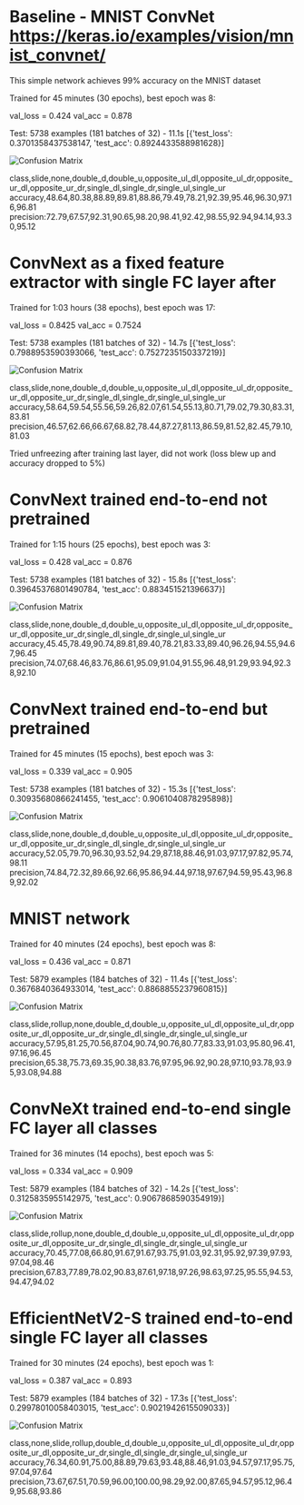# Baseline - MNIST ConvNet https://keras.io/examples/vision/mnist_convnet/

This simple network achieves 99% accuracy on the MNIST dataset

Trained for 45 minutes (30 epochs), best epoch was 8:

val_loss = 0.424
val_acc = 0.878

Test: 5738 examples (181 batches of 32) - 11.1s
[{'test_loss': 0.3701358437538147, 'test_acc': 0.8924433588981628}]

![Confusion Matrix](./mnist.svg)

class,slide,none,double_d,double_u,opposite_ul_dl,opposite_ul_dr,opposite_ur_dl,opposite_ur_dr,single_dl,single_dr,single_ul,single_ur
accuracy,48.64,80.38,88.89,89.81,88.86,79.49,78.21,92.39,95.46,96.30,97.16,96.81
precision:72.79,67.57,92.31,90.65,98.20,98.41,92.42,98.55,92.94,94.14,93.30,95.12


# ConvNext as a fixed feature extractor with single FC layer after

Trained for 1:03 hours (38 epochs), best epoch was 17:

val_loss = 0.8425
val_acc = 0.7524

Test: 5738 examples (181 batches of 32) - 14.7s
[{'test_loss': 0.7988953590393066, 'test_acc': 0.7527235150337219}]

![Confusion Matrix](./pretrained-frozen-augment.svg)

class,slide,none,double_d,double_u,opposite_ul_dl,opposite_ul_dr,opposite_ur_dl,opposite_ur_dr,single_dl,single_dr,single_ul,single_ur
accuracy,58.64,59.54,55.56,59.26,82.07,61.54,55.13,80.71,79.02,79.30,83.31,83.81
precision,46.57,62.66,66.67,68.82,78.44,87.27,81.13,86.59,81.52,82.45,79.10,81.03

Tried unfreezing after training last layer, did not work (loss blew up and accuracy dropped to 5%)

#  ConvNext trained end-to-end not pretrained

Trained for 1:15 hours (25 epochs), best epoch was 3:

val_loss = 0.428
val_acc = 0.876

Test: 5738 examples (181 batches of 32) - 15.8s
[{'test_loss': 0.39645376801490784, 'test_acc': 0.883451521396637}]

![Confusion Matrix](./convnext-tiny-full-train.svg)

class,slide,none,double_d,double_u,opposite_ul_dl,opposite_ul_dr,opposite_ur_dl,opposite_ur_dr,single_dl,single_dr,single_ul,single_ur
accuracy,45.45,78.49,90.74,89.81,89.40,78.21,83.33,89.40,96.26,94.55,94.67,96.45
precision,74.07,68.46,83.76,86.61,95.09,91.04,91.55,96.48,91.29,93.94,92.38,92.10

# ConvNext trained end-to-end but pretrained

Trained for 45 minutes (15 epochs), best epoch was 3:

val_loss = 0.339
val_acc = 0.905

Test: 5738 examples (181 batches of 32) - 15.3s
[{'test_loss': 0.30935680866241455, 'test_acc': 0.9061040878295898}]

![Confusion Matrix](./convnext-tiny-pretrained-full.svg)

class,slide,none,double_d,double_u,opposite_ul_dl,opposite_ul_dr,opposite_ur_dl,opposite_ur_dr,single_dl,single_dr,single_ul,single_ur
accuracy,52.05,79.70,96.30,93.52,94.29,87.18,88.46,91.03,97.17,97.82,95.74,98.11
precision,74.84,72.32,89.66,92.66,95.86,94.44,97.18,97.67,94.59,95.43,96.89,92.02

# MNIST network

Trained for 40 minutes (24 epochs), best epoch was 8:

val_loss = 0.436
val_acc = 0.871

Test: 5879 examples (184 batches of 32) - 11.4s
[{'test_loss': 0.3676840364933014, 'test_acc': 0.8868855237960815}]

![Confusion Matrix](./mnist-all-classes.svg)

class,slide,rollup,none,double_d,double_u,opposite_ul_dl,opposite_ul_dr,opposite_ur_dl,opposite_ur_dr,single_dl,single_dr,single_ul,single_ur
accuracy,57.95,81.25,70.56,87.04,90.74,90.76,80.77,83.33,91.03,95.80,96.41,97.16,96.45
precision,65.38,75.73,69.35,90.38,83.76,97.95,96.92,90.28,97.10,93.78,93.95,93.08,94.88

# ConvNeXt trained end-to-end single FC layer all classes

Trained for 36 minutes (14 epochs), best epoch was 5:

val_loss = 0.334
val_acc = 0.909

Test: 5879 examples (184 batches of 32) - 14.2s
[{'test_loss': 0.3125835955142975, 'test_acc': 0.9067868590354919}]

![Confusion Matrix](./convnext-tiny-all-classes-replaced.svg)

class,slide,rollup,none,double_d,double_u,opposite_ul_dl,opposite_ul_dr,opposite_ur_dl,opposite_ur_dr,single_dl,single_dr,single_ul,single_ur
accuracy,70.45,77.08,66.80,91.67,91.67,93.75,91.03,92.31,95.92,97.39,97.93,97.04,98.46
precision,67.83,77.89,78.02,90.83,87.61,97.18,97.26,98.63,97.25,95.55,94.53,94.47,94.02

# EfficientNetV2-S trained end-to-end single FC layer all classes

Trained for 30 minutes (24 epochs), best epoch was 1:

val_loss = 0.387
val_acc = 0.893

Test: 5879 examples (184 batches of 32) - 17.3s
[{'test_loss': 0.29978010058403015, 'test_acc': 0.9021942615509033}]

![Confusion Matrix](./effnetv2-s-all-classes-replaced.svg)

class,none,slide,rollup,double_d,double_u,opposite_ul_dl,opposite_ul_dr,opposite_ur_dl,opposite_ur_dr,single_dl,single_dr,single_ul,single_ur
accuracy,76.34,60.91,75.00,88.89,79.63,93.48,88.46,91.03,94.57,97.17,95.75,97.04,97.64
precision,73.67,67.51,70.59,96.00,100.00,98.29,92.00,87.65,94.57,95.12,96.49,95.68,93.86
